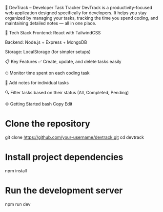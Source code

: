 🚀 DevTrack – Developer Task Tracker
DevTrack is a productivity-focused web application designed specifically for developers. It helps you stay organized by managing your tasks, tracking the time you spend coding, and maintaining detailed notes — all in one place.

🧰 Tech Stack
Frontend: React with TailwindCSS

Backend: Node.js + Express + MongoDB

Storage: LocalStorage (for simpler setups)

📋 Key Features
✅ Create, update, and delete tasks easily

⏱ Monitor time spent on each coding task

📝 Add notes for individual tasks

🔍 Filter tasks based on their status (All, Completed, Pending)

⚙️ Getting Started
bash
Copy
Edit
# Clone the repository
git clone https://github.com/your-username/devtrack.git
cd devtrack

# Install project dependencies
npm install

# Run the development server
npm run dev
